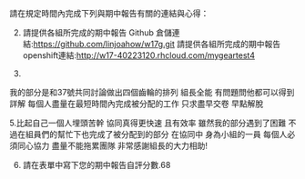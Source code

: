 請在規定時間內完成下列與期中報告有關的連結與心得：


2. 請提供各組所完成的期中報告 Github 倉儲連結:https://github.com/linjoahow/w17g.git
請提供各組所完成的期中報告 openshift連結:http://w17-40223120.rhcloud.com/mygeartest4

4.
我的部分是和37號共同討論做出四個齒輪的排列
組長全能 有問題問他都可以得到詳解
每個人盡量在最短時間內完成被分配的工作
只求盡早交卷 早點解脫 

5.比起自己一個人埋頭苦幹 協同真得更快速 且有效率 
雖然我的部分遇到了困難 不過在組員們的幫忙下也完成了被分配到的部分 
在協同中 身為小組的一員 每個人必須同心協力 盡量不能拖累團隊
非常感謝組長的大力相助!

6. 請在表單中寫下您的期中報告自評分數.68
